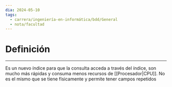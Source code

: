 ```yaml
---
dia: 2024-05-10
tags:
  - carrera/ingeniería-en-informática/bdd/General
  - nota/facultad
---
```

# Definición
---
Es un nuevo índice para que la consulta acceda a través del índice, son mucho más rápidas y consuma menos recursos de [[Procesador|CPU]]. No es el mismo que se tiene físicamente y permite tener campos repetidos